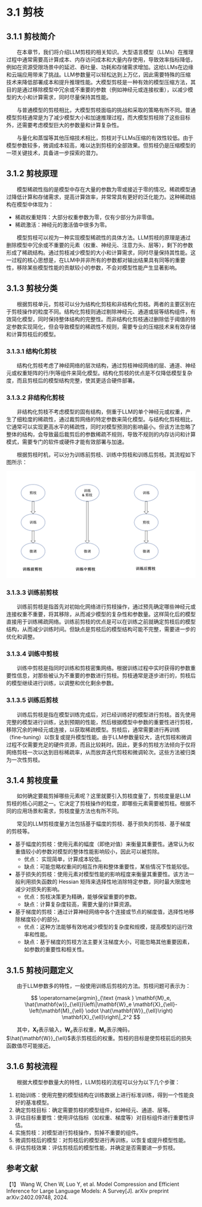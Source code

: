 # 3.1 剪枝

## 3.1.1 剪枝简介

&emsp;&emsp;在本章节，我们将介绍LLM剪枝的相关知识。大型语言模型（LLMs）在推理过程中通常需要高计算成本、内存访问成本和大量内存使用，导致效率指标降低，例如在资源受限场景中的延迟、吞吐量、功耗和存储需求增加。这给LLMs在边缘和云端应用带来了挑战。LLM参数量可以轻松达到上万亿，因此需要特殊的压缩技术来降低部署成本和提升推理性能。大模型剪枝是一种有效的模型压缩方法，其目的是通过移除模型中冗余或不重要的参数（例如神经元或连接权重），以减少模型的大小和计算需求，同时尽量保持其性能。

&emsp;&emsp;与普通模型的剪枝相比，大模型剪枝面临的挑战和采取的策略有所不同。普通模型剪枝通常是为了减少模型大小和加速推理过程，而大模型剪枝除了这些目标外，还需要考虑模型巨大的参数量和计算复杂性。

&emsp;&emsp;与量化和蒸馏等其他压缩技术相比，剪枝对于LLMs压缩的有效性较低。由于模型参数较多，微调成本较高，难以达到剪枝的全部效果。但剪枝仍是压缩模型的一项关键技术，具备进一步探索的潜力。

## 3.1.2 剪枝原理

&emsp;&emsp;模型稀疏性指的是模型中存在大量的参数为零或接近于零的情况。稀疏模型通过降低计算和存储需求，提高计算效率，并常常具有更好的泛化能力。这种稀疏结构在模型中体现为：
- 稀疏权重矩阵：大部分权重参数为零，仅有少部分为非零值。
- 稀疏激活：神经元的激活值中很多为零。

&emsp;&emsp;模型剪枝可以视为一种实现模型稀疏性的具体方法。LLM剪枝的原理是通过删除模型中冗余或不重要的元素（权重、神经元、注意力头、层等），剩下的参数形成了稀疏结构。通过剪枝减少模型的大小和计算需求，同时尽量保持其性能。这一过程的核心思想是，在LLM中并非所有的参数都对输出结果具有同等的重要性，移除某些模型性能的贡献较小的参数，不会对模型性能产生显著影响。

## 3.1.3 剪枝分类 

&emsp;&emsp;根据剪枝单元，剪枝可以分为结构化剪枝和非结构化剪枝。两者的主要区别在于剪枝操作的粒度不同。结构化剪枝则通过剔除神经元、通道或层等结构组件，有效简化模型，同时保持整体结构的完整性。而非结构化剪枝通过删除低于阈值的特定参数实现简化，但会导致模型的稀疏性不规则，需要专业的压缩技术来有效存储和计算剪枝后的模型。

### 3.1.3.1 结构化剪枝

&emsp;&emsp;结构化剪枝考虑了神经网络的层次结构，通过剪枝神经网络的层、通道、神经元或权重矩阵的行/列等组件来简化模型。结构化剪枝的优点是不仅降低模型复杂度，而且剪枝后的模型结构完整，使其更适合硬件部署。

### 3.1.3.2 非结构化剪枝

&emsp;&emsp;非结构化剪枝不考虑模型的固有结构，侧重于LLM的单个神经元或权重，产生了细粒度的稀疏性，通过裁剪网络的特定参数来简化模型。与结构化剪枝相比，它通常可以实现更高水平的稀疏性，同时对模型预测的影响最小。但该方法忽略了整体的结构，会导致最后裁剪后的参数稀疏不规则，导致不规则的内存访问和计算模式，需要专门的软件或硬件才能有效部署与加速。

&emsp;&emsp;根据剪枝时机，可以分为训练前剪枝、训练中剪枝和训练后剪枝。其流程如下图所示：

![](images/prune_flow.png)

### 3.1.3.3 训练前剪枝

&emsp;&emsp;训练前剪枝是指首先对初始化网络进行剪枝操作，通过预先确定哪些神经元或连接权重不重要，将其移除，从而减少模型的复杂性和参数量。这样简化后的模型直接用于训练稀疏网络。训练前剪枝的优点是可以在训练之前就确定剪枝后的模型结构，从而减少训练时间。但缺点是剪枝后的模型结构可能不完整，需要进一步的优化和调整。

### 3.1.3.4 训练中剪枝

&emsp;&emsp;训练中剪枝是指同时训练和剪枝密集网络。根据训练过程中实时获得的参数重要性信息，对那些被认为不重要的参数进行剪枝。剪枝通常是逐步进行的，剪枝后的模型继续进行训练，以调整和优化剩余参数。

### 3.1.3.5 训练后剪枝

&emsp;&emsp;训练后剪枝是指在模型训练完成后，对已经训练好的模型进行剪枝。首先使用完整的模型进行训练，达到预期的性能，然后根据模型中参数的重要性进行剪枝，移除冗余的神经元或连接，以获取稀疏模型。剪枝后，通常需要进行再训练（fine-tuning）以恢复或提升模型性能。由于LLM参数量较大，迭代剪枝和微调过程不仅需要充足的硬件资源，而且比较耗时。因此，更多的剪枝方法倾向于仅将网络剪枝一次以达到目标稀疏率，从而放弃迭代剪枝和微调轮次。这些方法被归类为一次性剪枝。

## 3.1.4 剪枝度量

&emsp;&emsp;如何确定要裁剪掉哪些元素呢？这里就要引入剪枝度量了，剪枝度量是LLM剪枝的核心问题之一。它决定了剪枝操作的粒度，即哪些元素需要被剪枝。根据不同的应用场景和需求，剪枝度量方法也有所不同。

&emsp;&emsp;常见的LLM剪枝度量方法包括基于幅度的剪枝、基于损失的剪枝、基于梯度的剪枝等。
- 基于幅度的剪枝：使用元素的幅度（即绝对值）来衡量其重要性。通常认为权重值较小的参数对模型的整体性能影响较小，因此可以被剪除。
    - 优点： 实现简单，计算成本较低。
    - 缺点：可能忽略权重间的相互作用和整体重要性，某些情况下性能较低。
- 基于损失的剪枝：使用元素对模型性能的影响程度来衡量其重要性。该方法一般利用损失函数的 Hessian 矩阵来选择性地消除特定参数，同时最大限度地减少对损失的影响。
    - 优点：剪枝决策更为精确，能够保留重要的参数。
    - 缺点：计算复杂度较高，需要大量的计算资源。
- 基于梯度的剪枝：通过计算神经网络中各个连接或节点的梯度值，选择性地移除梯度较小的部分。
    - 优点：这种方法能够有效地减少模型的复杂度和规模，提高模型的运行效率和性能。
    - 缺点：基于梯度的剪枝方法主要关注梯度大小，可能忽略其他重要因素，如参数的重要性和相关性。

## 3.1.5 剪枝问题定义

&emsp;&emsp;由于LLM参数多的特性，一般使用训练后剪枝的方法。剪枝问题可表示为：

$$
\operatorname{argmin}_{\text {mask } \mathbf{M}_e, \hat{\mathbf{w}}_{\ell}}\left\|\mathbf{W}_e \mathbf{X}_{\ell}-\left(\mathbf{M}_{\ell} \odot \hat{\mathbf{W}}_{\ell}\right) \mathbf{X}_{\ell}\right\|_2^2 
$$

&emsp;&emsp;其中，$\mathbf{X}_{\ell}$表示输入，$\mathbf{W}_e$表示权重，$\mathbf{M}_e$表示掩码，$\hat{\mathbf{W}}_{\ell}$表示剪枝后的权重。剪枝的目标是使剪枝前后的损失函数值尽可能接近。

## 3.1.6 剪枝流程

&emsp;&emsp;根据大模型参数量大的特性，LLM剪枝的流程可以分为以下几个步骤：
1. 初始训练：使用完整的模型结构在训练数据上进行标准训练，得到一个性能良好的基准模型。
2. 确定剪枝目标：确定需要剪枝的模型组件，如神经元、通道、层等。
3. 评估目标重要性：使用评估指标（如权重、梯度等）对目标组件进行重要性评估。
4. 实施剪枝：对模型进行剪枝操作，剪掉不重要的组件。
5. 微调剪枝后的模型：对剪枝后的模型进行再训练，以恢复或提升模型性能。
6. 评估剪枝效果：评估剪枝后的模型性能，并确定是否需要进一步剪枝。

## 参考文献

【1】 Wang W, Chen W, Luo Y, et al. Model Compression and Efficient Inference for Large Language Models: A Survey[J]. arXiv preprint arXiv:2402.09748, 2024.